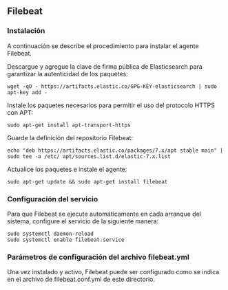 ## Filebeat

### Instalación

A continuación se describe el procedimiento para instalar el agente Filebeat.

Descargue y agregue la clave de firma pública de Elasticsearch para garantizar la autenticidad de los paquetes:

`wget -qO - https://artifacts.elastic.co/GPG-KEY-elasticsearch | sudo apt-key add -`

Instale los paquetes necesarios para permitir el uso del protocolo HTTPS con APT:

`sudo apt-get install apt-transport-https`

Guarde la definición del repositorio Filebeat:

`echo "deb https://artifacts.elastic.co/packages/7.x/apt stable main" | sudo tee -a /etc/
apt/sources.list.d/elastic-7.x.list`

Actualice los paquetes e instale el agente:

`sudo apt-get update && sudo apt-get install filebeat`

### Configuración del servicio

Para que Filebeat se ejecute automáticamente en cada arranque del sistema, configure el servicio de la siguiente manera:

`sudo systemctl daemon-reload` <br>
`sudo systemctl enable filebeat.service`

### Parámetros de configuración del archivo filebeat.yml

Una vez instalado y activo, Filebeat puede ser configurado como se indica en el archivo de filebeat.conf.yml de este directorio.